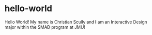 # hello-world

Hello World! My name is Christian Scully and I am an Interactive Design major within the SMAD program at JMU!
